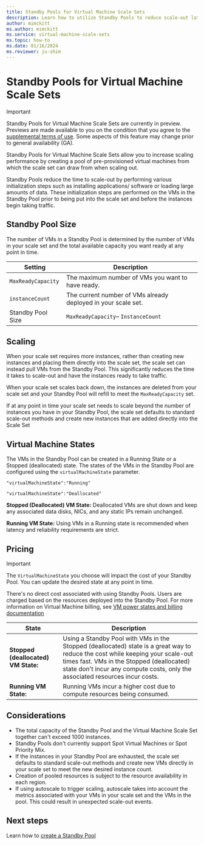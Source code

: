 ```yaml
---
title: Standby Pools for Virtual Machine Scale Sets
description: Learn how to utilize Standby Pools to reduce scale-out latency with Virtual Machine Scale Sets
author: mimckitt
ms.author: mimckitt
ms.service: virtual-machine-scale-sets
ms.topic: how-to
ms.date: 01/16/2024
ms.reviewer: ju-shim
---
```


# Standby Pools for Virtual Machine Scale Sets

> [!IMPORTANT]
> Standby Pools for Virtual Machine Scale Sets are currently in preview. Previews are made available to you on the condition that you agree to the [supplemental terms of use](https://azure.microsoft.com/support/legal/preview-supplemental-terms/). Some aspects of this feature may change prior to general availability (GA). 

Standby Pools for Virtual Machine Scale Sets allow you to increase scaling performance by creating a pool of pre-provisioned virtual machines from which the scale set can draw from when scaling out. 

Standby Pools reduce the time to scale-out by performing various initialization steps such as installing applications/ software or loading large amounts of data. These initialization steps are performed on the VMs in the Standby Pool prior to being put into the scale set and before the instances begin taking traffic.

## Standby Pool Size
The number of VMs in a Standby Pool is determined by the number of VMs in your scale set and the total available capacity you want ready at any point in time. 

| Setting | Description | 
|---|---|
| `MaxReadyCapacity` | The maximum number of VMs you want to have ready.|
| `instanceCount` | The current number of VMs already deployed in your scale set.|
|Standby Pool Size | `MaxReadyCapacity`– `InstanceCount`

## Scaling

When your scale set requires more instances, rather than creating new instances and placing them directly into the scale set, the scale set can instead pull VMs from the Standby Pool. This significantly reduces the time it takes to scale-out and have the instances ready to take traffic. 

When your scale set scales back down, the instances are deleted from your scale set and your Standby Pool will refill to meet the `MaxReadyCapacity` set.  

If at any point in time your scale set needs to scale beyond the number of instances you have in your Standby Pool, the scale set defaults to standard scale-out methods and create new instances that are added directly into the Scale Set

## Virtual Machine States

The VMs in the Standby Pool can be created in a Running State or a Stopped (deallocated) state. The states of the VMs in the Standby Pool are configured using the `virtualMachineState` parameter.

```
"virtualMachineState":"Running"

"virtualMachineState":"Deallocated"
```

**Stopped (Deallocated) VM State:** Deallocated VMs are shut down and keep any associated data disks, 
NICs, and any static IPs remain unchanged. 

**Running VM State:** Using VMs in a Running state is recommended when latency and reliability 
requirements are strict.

## Pricing

>[!IMPORTANT]
>The `VirtualMachineState` you choose will impact the cost of your Standby Pool. You can update the desired state at any point in time. 

There's no direct cost associated with using Standby Pools. Users are charged based on the resources deployed into the Standby Pool. For more information on Virtual Machine billing, see [VM power states and billing documentation](../virtual-machines/states-billing.md)

| State | Description |
|---|---|
|**Stopped (deallocated) VM State:** | Using a Standby Pool with VMs in the Stopped (deallocated) state is a great way to reduce the cost while keeping your scale-out times fast. VMs in the Stopped (deallocated) state don't incur any compute costs, only the associated resources incur costs. |
| **Running VM State:** | Running VMs incur a higher cost due to compute resources being consumed. |

## Considerations
- The total capacity of the Standby Pool and the Virtual Machine Scale Set together can't exceed 1000 instances. 
- Standby Pools don't currently support Spot Virtual Machines or Spot Priority Mix.
- If the instances in your Standby Pool are exhausted, the scale set defaults to standard scale-out methods and create new VMs directly in your scale set to meet the new desired instance count.  
- Creation of pooled resources is subject to the resource availability in each region.
- If using autoscale to trigger scaling, autoscale takes into account the metrics associated with your VMs in your scale set and the VMs in the pool. This could result in unexpected scale-out events.

## Next steps

Learn how to [create a Standby Pool](standby-pools-create.md)